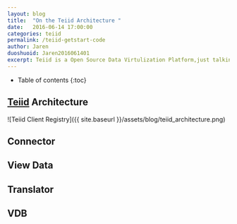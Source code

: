 ```yaml
---
layout: blog
title:  "On the Teiid Architecture "
date:   2016-06-14 17:00:00
categories: teiid
permalink: /teiid-getstart-code
author: Jaren
duoshuoid: Jaren2016061401
excerpt: Teiid is a Open Source Data Virtulization Platform,just talking about the architecture of teiid.
---
```


* Table of contents
{:toc}

## [Teiid](http://teiid.jboss.org/) Architecture
  
 ![Teiid Client Registry]({{ site.baseurl }}/assets/blog/teiid_architecture.png)
 ## Connector
 
## View Data 
## Translator
## VDB


 
 
 
 
 
 
  